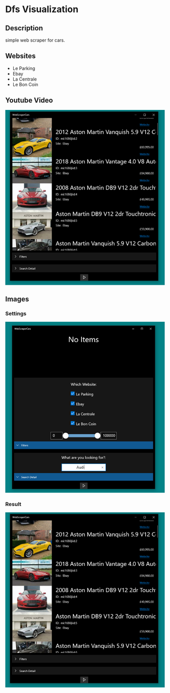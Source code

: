 # Dfs Visualization

## Description

simple web scraper for cars.

## Websites

* Le Parking
* Ebay
* La Centrale
* Le Bon Coin

## Youtube Video

[![Everything Is AWESOME](https://github.com/AugustinSorel/WebScraperCars/blob/master/Images/Capture3.PNG)](https://youtu.be/72Lu1k6vhf8)

## Images

### Settings
![alt text](https://github.com/AugustinSorel/WebScraperCars/blob/master/Images/Capture.PNG)

### Result
![alt text](https://github.com/AugustinSorel/WebScraperCars/blob/master/Images/Capture2.PNG)
